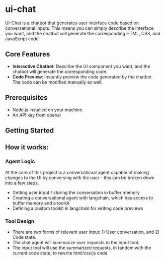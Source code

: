 # ui-chat


UI-Chat is a chatbot that generates user interface code based on conversational inputs. This means you can simply describe the interface you want, and the chatbot will generate the corresponding HTML, CSS, and JavaScript code

## Core Features

- **Interactive Chatbot**: Describe the UI component you want, and the chatbot will generate the corresponding code.
- **Code Preview**: Instantly preview the code generated by the chatbot. The code can be modified manually as well.


## Prerequisites

- Node.js installed on your machine.
- An API key from openai
  
## Getting Started

## How it works:

### Agent Logic

At the core of this project is a conversational agent capable of making changes
to the UI by conversing with the user - this can be broken down into a few steps.

- Getting user input / storing the conversation in buffer memory
- Creating a conversational agent with langchain, which has access to buffer memory and a toolkit
- Defining a custom toolkit in langchain for writing code previews

### Tool Design

- There are two forms of relevant user input: 1) User conversation, and 2) Code state.
- The chat agent will summarize user requests to the input tool. 
- The input tool will use the summarized requests, in tandem with the current code state, to rewrite html/css/js code

